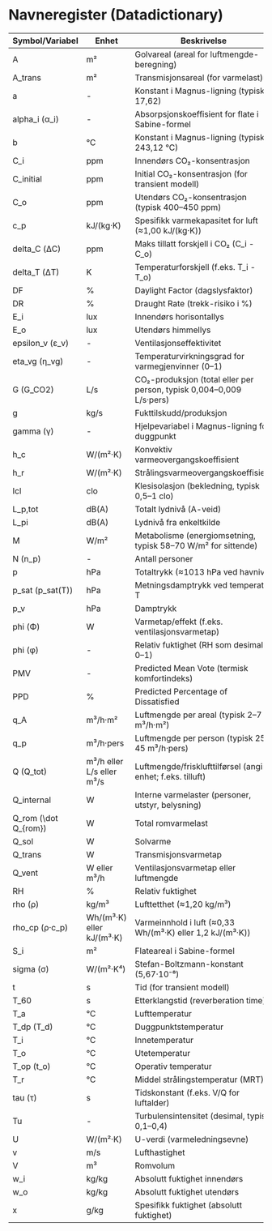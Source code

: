 # Navneregister (Datadictionary)

| Symbol/Variabel | Enhet | Beskrivelse |
|-----------------|-------|-------------|
| A | m² | Golvareal (areal for luftmengde-beregning) |
| A_trans | m² | Transmisjonsareal (for varmelast) |
| a | - | Konstant i Magnus-ligning (typisk 17,62) |
| alpha_i (α_i) | - | Absorpsjonskoeffisient for flate i Sabine-formel |
| b | °C | Konstant i Magnus-ligning (typisk 243,12 °C) |
| C_i | ppm | Innendørs CO₂-konsentrasjon |
| C_initial | ppm | Initial CO₂-konsentrasjon (for transient modell) |
| C_o | ppm | Utendørs CO₂-konsentrasjon (typisk 400–450 ppm) |
| c_p | kJ/(kg·K) | Spesifikk varmekapasitet for luft (≈1,00 kJ/(kg·K)) |
| delta_C (ΔC) | ppm | Maks tillatt forskjell i CO₂ (C_i - C_o) |
| delta_T (ΔT) | K | Temperaturforskjell (f.eks. T_i - T_o) |
| DF | % | Daylight Factor (dagslysfaktor) |
| DR | % | Draught Rate (trekk-risiko i %) |
| E_i | lux | Innendørs horisontallys |
| E_o | lux | Utendørs himmellys |
| epsilon_v (ε_v) | - | Ventilasjonseffektivitet |
| eta_vg (η_vg) | - | Temperaturvirkningsgrad for varmegjenvinner (0–1) |
| G (G_CO2) | L/s | CO₂-produksjon (total eller per person, typisk 0,004–0,009 L/s·pers) |
| g | kg/s | Fukttilskudd/produksjon |
| gamma (γ) | - | Hjelpevariabel i Magnus-ligning for duggpunkt |
| h_c | W/(m²·K) | Konvektiv varmeovergangskoeffisient |
| h_r | W/(m²·K) | Strålingsvarmeovergangskoeffisient |
| Icl | clo | Klesisolasjon (bekledning, typisk 0,5–1 clo) |
| L_p,tot | dB(A) | Totalt lydnivå (A-veid) |
| L_pi | dB(A) | Lydnivå fra enkeltkilde |
| M | W/m² | Metabolisme (energiomsetning, typisk 58–70 W/m² for sittende) |
| N (n_p) | - | Antall personer |
| p | hPa | Totaltrykk (≈1013 hPa ved havnivå) |
| p_sat (p_sat(T)) | hPa | Metningsdamptrykk ved temperatur T |
| p_v | hPa | Damptrykk |
| phi (Φ) | W | Varmetap/effekt (f.eks. ventilasjonsvarmetap) |
| phi (φ) | - | Relativ fuktighet (RH som desimal, 0–1) |
| PMV | - | Predicted Mean Vote (termisk komfortindeks) |
| PPD | % | Predicted Percentage of Dissatisfied |
| q_A | m³/h·m² | Luftmengde per areal (typisk 2–7 m³/h·m²) |
| q_p | m³/h·pers | Luftmengde per person (typisk 25–45 m³/h·pers) |
| Q (Q_tot) | m³/h eller L/s eller m³/s | Luftmengde/frisklufttilførsel (angi enhet; f.eks. tilluft) |
| Q_internal | W | Interne varmelaster (personer, utstyr, belysning) |
| Q_rom (\dot Q_{rom}) | W | Total romvarmelast |
| Q_sol | W | Solvarme |
| Q_trans | W | Transmisjonsvarmetap |
| Q_vent | W eller m³/h | Ventilasjonsvarmetap eller luftmengde |
| RH | % | Relativ fuktighet |
| rho (ρ) | kg/m³ | Lufttetthet (≈1,20 kg/m³) |
| rho_cp (ρ·c_p) | Wh/(m³·K) eller kJ/(m³·K) | Varmeinnhold i luft (≈0,33 Wh/(m³·K) eller 1,2 kJ/(m³·K)) |
| S_i | m² | Flateareal i Sabine-formel |
| sigma (σ) | W/(m²·K⁴) | Stefan-Boltzmann-konstant (5,67·10⁻⁸) |
| t | s | Tid (for transient modell) |
| T_60 | s | Etterklangstid (reverberation time) |
| T_a | °C | Lufttemperatur |
| T_dp (T_d) | °C | Duggpunktstemperatur |
| T_i | °C | Innetemperatur |
| T_o | °C | Utetemperatur |
| T_op (t_o) | °C | Operativ temperatur |
| T_r | °C | Middel strålingstemperatur (MRT) |
| tau (τ) | s | Tidskonstant (f.eks. V/Q for luftalder) |
| Tu | - | Turbulensintensitet (desimal, typisk 0,1–0,4) |
| U | W/(m²·K) | U-verdi (varmeledningsevne) |
| v | m/s | Lufthastighet |
| V | m³ | Romvolum |
| w_i | kg/kg | Absolutt fuktighet innendørs |
| w_o | kg/kg | Absolutt fuktighet utendørs |
| x | g/kg | Spesifikk fuktighet (absolutt fuktighet) |
